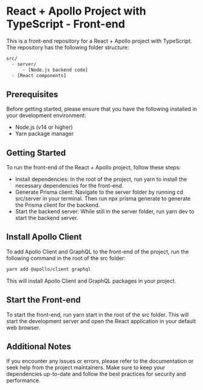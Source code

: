 # React + Apollo Project with TypeScript - Front-end
This is a front-end repository for a React + Apollo project with TypeScript. The repository has the following folder structure:


```html
src/
  - server/
      - [Node.js backend code]
  - [React components]
```


## Prerequisites
Before getting started, please ensure that you have the following installed in your development environment:

* Node.js (v14 or higher)
* Yarn package manager


## Getting Started
To run the front-end of the React + Apollo project, follow these steps:

* Install dependencies: In the root of the project, run yarn to install the necessary dependencies for the front-end.
* Generate Prisma client: Navigate to the server folder by running cd src/server in your terminal. Then run npx prisma generate to generate the Prisma client for the backend.
* Start the backend server: While still in the server folder, run yarn dev to start the backend server.


## Install Apollo Client
To add Apollo Client and GraphQL to the front-end of the project, run the following command in the root of the src folder:

```html
yarn add @apollo/client graphql
```

This will install Apollo Client and GraphQL packages in your project.

## Start the Front-end
To start the front-end, run yarn start in the root of the src folder. This will start the development server and open the React application in your default web browser.


## Additional Notes
If you encounter any issues or errors, please refer to the documentation or seek help from the project maintainers.
Make sure to keep your dependencies up-to-date and follow the best practices for security and performance.